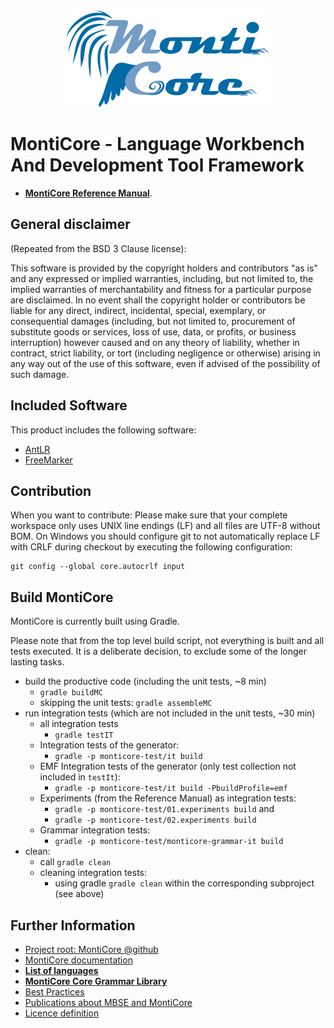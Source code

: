 <!-- (c) https://github.com/MontiCore/monticore -->
<center><div style="text-align:center" ><img src="mc-logo.png" /></div></center>

# MontiCore - Language Workbench And Development Tool Framework 

* [**MontiCore Reference Manual**](https://monticore.de/MontiCore_Reference-Manual.2017.pdf).

## General disclaimer

(Repeated from the BSD 3 Clause license): 

This software is provided by the copyright holders and contributors
"as is" and any expressed or implied warranties, including, but not limited
to, the implied warranties of merchantability and fitness for a particular
purpose are disclaimed. In no event shall the copyright holder or
contributors be liable for any direct, indirect, incidental, special,
exemplary, or consequential damages (including, but not limited to,
procurement of substitute goods or services, loss of use, data, or
profits, or business interruption) however caused and on any theory of
liability, whether in contract, strict liability, or tort (including
negligence or otherwise) arising in any way out of the use of this
software, even if advised of the possibility of such damage.

## Included Software

This product includes the following software:
* [AntLR](https://www.antlr.org/)
* [FreeMarker](https://freemarker.org/)

## Contribution 

When you want to contribute: Please make sure that your complete workspace only 
uses UNIX line endings (LF) and all files are UTF-8 without BOM. On Windows you should 
configure git to not automatically replace LF with CRLF during checkout 
by executing the following configuration: 

    git config --global core.autocrlf input
    
## Build MontiCore

MontiCore is currently built using Gradle. 

Please note that from the top level build script, not everything is built and 
all tests executed. It is a deliberate decision, to exclude some of the longer 
lasting tasks.

* build the productive code (including the unit tests, ~8 min)
  * `gradle buildMC`
  * skipping the unit tests: `gradle assembleMC`
* run integration tests (which are not included in the unit tests, ~30 min)   
  * all integration tests
    * `gradle testIT`
  * Integration tests of the generator: 
    *  `gradle -p monticore-test/it build`
  * EMF Integration tests of the generator (only test collection not included in `testIt`): 
    * `gradle -p monticore-test/it build -PbuildProfile=emf`
  * Experiments (from the Reference Manual) as integration tests:
    * `gradle -p monticore-test/01.experiments build` and 
    * `gradle -p monticore-test/02.experiments build`
  * Grammar integration tests:
     * `gradle -p monticore-test/monticore-grammar-it build`
* clean:
  * call `gradle clean`
  * cleaning integration tests:
    * using gradle `gradle clean` within the corresponding subproject (see above)

  
## Further Information

* [Project root: MontiCore @github](https://github.com/MontiCore/monticore)
* [MontiCore documentation](https://www.monticore.de/)
* [**List of languages**](https://github.com/MontiCore/monticore/blob/opendev/docs/Languages.md)
* [**MontiCore Core Grammar Library**](https://github.com/MontiCore/monticore/blob/opendev/monticore-grammar/src/main/grammars/de/monticore/Grammars.md)
* [Best Practices](https://github.com/MontiCore/monticore/blob/opendev/docs/BestPractices.md)
* [Publications about MBSE and MontiCore](https://www.se-rwth.de/publications/)
* [Licence definition](https://github.com/MontiCore/monticore/blob/master/00.org/Licenses/LICENSE-MONTICORE-3-LEVEL.md)

